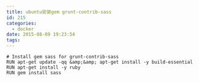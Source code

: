 ```yaml
---
title: ubuntu安装gem grunt-contrib-sass
id: 215
categories:
  - docker
date: 2015-08-09 19:23:54
tags:
---
```


    # Install gem sass for grunt-contrib-sass
    RUN apt-get update -qq &amp;&amp; apt-get install -y build-essential
    RUN apt-get install -y ruby
    RUN gem install sass
    

